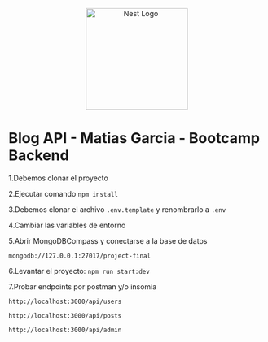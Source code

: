 <p align="center">
  <a href="http://nestjs.com/" target="blank"><img src="https://nestjs.com/img/logo-small.svg" width="200" alt="Nest Logo" /></a>
</p>


# Blog API - Matias Garcia - Bootcamp Backend

1.Debemos clonar el proyecto

2.Ejecutar comando ```npm install```

3.Debemos clonar el archivo ```.env.template``` y renombrarlo a ```.env```

4.Cambiar las variables de entorno

5.Abrir MongoDBCompass y conectarse a la base de datos

```
mongodb://127.0.0.1:27017/project-final

```

6.Levantar el proyecto: ```npm run start:dev```

7.Probar endpoints por postman y/o insomia

```
http://localhost:3000/api/users

http://localhost:3000/api/posts

http://localhost:3000/api/admin
```